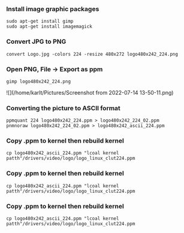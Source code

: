 ### Install image graphic packages

```
sudo apt-get install gimp
sudo apt-get install imagemagick
```



### Convert JPG to PNG

```
convert Logo.jpg -colors 224 -resize 480x272 logo480x242_224.png
```



### Open PNG, File -> Export as ppm

```
gimp logo480x242_224.png
```

![](/home/karlt/Pictures/Screenshot from 2022-07-14 13-50-11.png)



### Converting the picture to ASCII format

```
ppmquant 224 logo480x242_224.ppm > logo480x242_224_02.ppm
pnmnoraw logo480x242_224_02.ppm > logo480x242_ascii_224.ppm
```



### Copy .ppm to kernel then rebuild kernel

```
cp logo480x242_ascii_224.ppm "lcoal kernel patth"/drivers/video/logo/logo_linux_clut224.ppm
```


### Copy .ppm to kernel then rebuild kernel

```
cp logo480x242_ascii_224.ppm "lcoal kernel patth"/drivers/video/logo/logo_linux_clut224.ppm
```

### Copy .ppm to kernel then rebuild kernel

```
cp logo480x242_ascii_224.ppm "lcoal kernel patth"/drivers/video/logo/logo_linux_clut224.ppm
```

